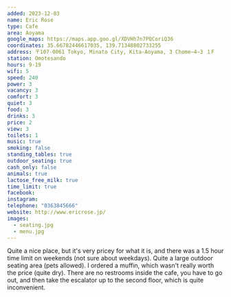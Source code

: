 ```yaml
---
added: 2023-12-03
name: Eric Rose
type: Cafe
area: Aoyama
google_maps: https://maps.app.goo.gl/XDVHh7n7PQCoriQ36
coordinates: 35.66782446617035, 139.71348802733255
address: 〒107-0061 Tokyo, Minato City, Kita-Aoyama, 3 Chome−4−3 １F
station: Omotesando
hours: 9-19
wifi: 5
speed: 240
power: 3
vacancy: 3
comfort: 3
quiet: 3
food: 3
drinks: 3
price: 2
view: 3
toilets: 1
music: true
smoking: false
standing_tables: true
outdoor_seating: true
cash_only: false
animals: true
lactose_free_milk: true
time_limit: true
facebook: 
instagram: 
telephone: "0363845666"
website: http://www.ericrose.jp/
images:
  - seating.jpg
  - menu.jpg
---
```


Quite a nice place, but it's very pricey for what it is, and there was a 1.5 hour time limit on weekends (not sure about weekdays). Quite a large outdoor seating area (pets allowed). I ordered a muffin, which wasn't really worth the price (quite dry). There are no restrooms inside the cafe, you have to go out, and then take the escalator up to the second floor, which is quite inconvenient.
